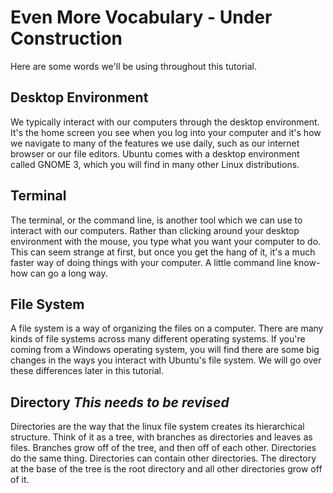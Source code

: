 # Even More Vocabulary - Under Construction

Here are some words we'll be using throughout this tutorial.

## Desktop Environment
  
  We typically interact with our computers through the desktop environment. It's the home screen you see when you log into your computer and it's how we navigate to many of the features we use daily, such as our internet browser or our file editors. Ubuntu comes with a desktop environment called GNOME 3, which you will find in many other Linux distributions. 
  
## Terminal
  
  The terminal, or the command line, is another tool which we can use to interact with our computers. Rather than clicking around your desktop environment with the mouse, you type what you want your computer to do. This can seem strange at first, but once you get the hang of it, it's a much faster way of doing things with your computer. A little command line know-how can go a long way.

## File System
  
  A file system is a way of organizing the files on a computer. There are many kinds of file systems across many different operating systems. If you're coming from a Windows operating system, you will find there are some big changes in the ways you interact with Ubuntu's file system. We will go over these differences later in this tutorial.

## Directory *This needs to be revised*

  Directories are the way that the linux file system creates its hierarchical structure. Think of it as a tree, with branches as directories and leaves as files. Branches grow off of the tree, and then off of each other. Directories do the same thing. Directories can contain other directories. The directory at the base of the tree is the root directory and all other directories grow off of it. 
  
  ## 


